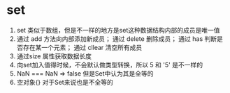 # set
1. set 类似于数组，但是不一样的地方是set这种数据结构内部的成员是唯一值
2. 通过 add 方法向内部添加新成员； 通过 delete 删除成员； 通过 has 判断是否存在某一个元素； 通过 cllear 清空所有成员
3. 通过size 属性获取数据长度
4. 向set加入值得时候，不会默认做类型转换，所以 5 和 '5' 是不一样的
5. NaN === NaN => false  但是Set中认为其是全等的
6. 空对象{} 对于Set来说也是不全等的
